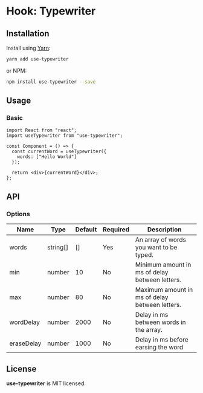 # Hook: Typewriter

## Installation

Install using [Yarn](https://yarnpkg.com):

```sh
yarn add use-typewriter
```

or NPM:

```sh
npm install use-typewriter --save
```

## Usage

### Basic

```tsx
import React from "react";
import useTypewriter from "use-typewriter";

const Component = () => {
  const currentWord = useTypewriter({
    words: ["Hello World"]
  });

  return <div>{currentWord}</div>;
};
```

## API

### Options

| Name       | Type     | Default | Required | Description                                    |
| ---------- | -------- | ------- | -------- | ---------------------------------------------- |
| words      | string[] | []      | Yes      | An array of words you want to be typed.        |
| min        | number   | 10      | No       | Minimum amount in ms of delay between letters. |
| max        | number   | 80      | No       | Maximum amount in ms of delay between letters. |
| wordDelay  | number   | 2000    | No       | Delay in ms between words in the array.        |
| eraseDelay | number   | 1000    | No       | Delay in ms before earsing the word            |

## License

**use-typewriter** is MIT licensed.
